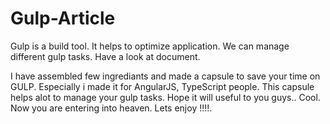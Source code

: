# Gulp-Article

Gulp is a build tool. It helps to optimize application. We can manage different gulp tasks. Have a look at document.

I have assembled few ingrediants and made a capsule to save your time on GULP.
Especially i made it for AngularJS, TypeScript people.
This capsule helps alot to manage your gulp tasks.
Hope it will useful to you guys.. Cool. Now you are entering into heaven. Lets enjoy !!!!.  
